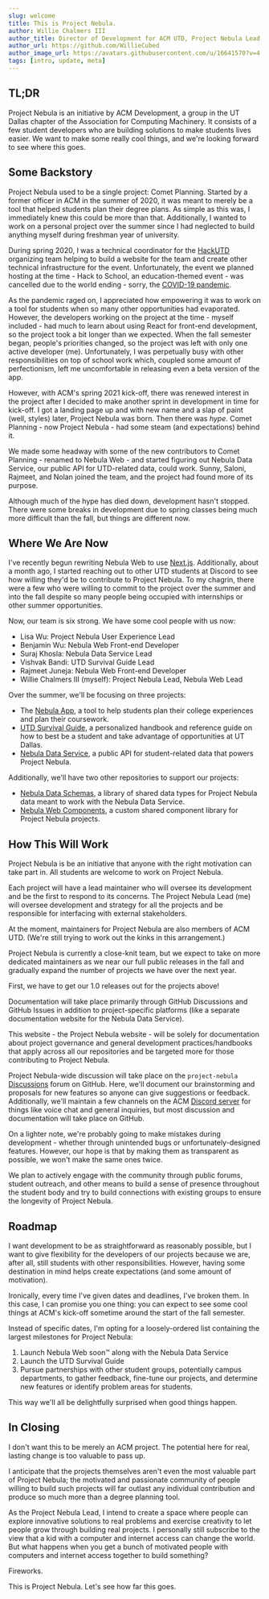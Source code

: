 ```yaml
---
slug: welcome
title: This is Project Nebula.
author: Willie Chalmers III
author_title: Director of Development for ACM UTD, Project Nebula Lead
author_url: https://github.com/WillieCubed
author_image_url: https://avatars.githubusercontent.com/u/16641570?v=4
tags: [intro, update, meta]
---
```


## TL;DR

Project Nebula is an initiative by ACM Development, a group in the UT Dallas
chapter of the Association for Computing Machinery. It consists of a few student
developers who are building solutions to make students lives easier. We want to
make some really cool things, and we're looking forward to see where this goes.

## Some Backstory

Project Nebula used to be a single project: Comet Planning. Started by a former
officer in ACM in the summer of 2020, it was meant to merely be a tool that
helped students plan their degree plans. As simple as this was, I immediately
knew this could be more than that. Additionally, I wanted to work on a personal
project over the summer since I had neglected to build anything myself during
freshman year of university.

During spring 2020, I was a technical coordinator for the
[HackUTD](https://hackutd.co) organizing team helping to build a website for
the team and create other technical infrastructure for the event.
Unfortunately, the event we planned hosting at the time - Hack to School, an
education-themed event - was cancelled due to the world ending - sorry, the
[COVID-19 pandemic](https://en.wikipedia.org/wiki/COVID-19_pandemic).

As the pandemic raged on, I appreciated how empowering it was to work on a tool
for students when so many other opportunities had evaporated. However, the
developers working on the project at the time - myself included - had much to
learn about using React for front-end development, so the project took a bit
longer than we expected. When the fall semester began, people's priorities
changed, so the project was left with only one active developer (me).
Unfortunately, I was perpetually busy with other responsibilities on top of
school work which, coupled some amount of perfectionism, left me uncomfortable
in releasing even a beta version of the app.

However, with ACM's spring 2021 kick-off, there was renewed interest in the
project after I decided to make another sprint in development in time for
kick-off. I got a landing page up and with new name and a slap of paint (well,
styles) later, Project Nebula was born. Then there was _hype._ Comet Planning -
now Project Nebula - had some steam (and expectations) behind it.

We made some headway with some of the new contributors to Comet Planning -
renamed to Nebula Web - and started figuring out Nebula Data Service, our
public API for UTD-related data, could work. Sunny, Saloni, Rajmeet, and Nolan
joined the team, and the project had found more of its purpose.

Although much of the hype has died down, development hasn't stopped. There were
some breaks in development due to spring classes being much more difficult than
the fall, but things are different now.

## Where We Are Now

I've recently begun rewriting Nebula Web to use
[Next.js](https://github.com/acmutd/nebula-web/pull/43). Additionally, about a
month ago, I started reaching out to other UTD students at Discord to see how
willing they'd be to contribute to Project Nebula. To my chagrin, there were a
few who were willing to commit to the project over the summer and into the fall
despite so many people being occupied with internships or other summer
opportunities.

Now, our team is six strong. We have some cool people with us now:

- Lisa Wu: Project Nebula User Experience Lead
- Benjamin Wu: Nebula Web Front-end Developer
- Suraj Khosla: Nebula Data Service Lead
- Vishvak Bandi: UTD Survival Guide Lead
- Rajmeet Juneja: Nebula Web Front-end Developer
- Willie Chalmers III (myself): Project Nebula Lead, Nebula Web Lead

Over the summer, we'll be focusing on three projects:

- The [Nebula App](https://github.com/acmutd/nebula-web), a tool to help
  students plan their college experiences and plan their coursework.
- [UTD Survival Guide](https://github.com/acmutd/nebula-guide), a personalized
  handbook and reference guide on how to best be a student and
  take advantage of opportunities at UT Dallas.
- [Nebula Data Service](https://github.com/acmutd/nebula-data-service), a
  public API for student-related data that powers Project Nebula.

Additionally, we'll have two other repositories to support our projects:

- [Nebula Data Schemas](https://github.com/acmutd/nebula-data-schemas), a
  library of shared data types for Project Nebula data meant to work with the
  Nebula Data Service.
- [Nebula Web Components](https://github.com/acmutd/nebula-components), a
  custom shared component library for Project Nebula projects.

## How This Will Work

Project Nebula is be an initiative that anyone with the right motivation can
take part in. All students are welcome to work on Project Nebula.

Each project will have a lead maintainer who will oversee its development and be
the first to respond to its concerns. The Project Nebula Lead (me) will oversee
development and strategy for all the projects and be responsible for interfacing
with external stakeholders.

At the moment, maintainers for Project Nebula are also members of ACM UTD.
(We're still trying to work out the kinks in this arrangement.)

Project Nebula is currently a close-knit team, but we expect to take on more
dedicated maintainers as we near our full public releases in the fall and
gradually expand the number of projects we have over the next year.

First, we have to get our 1.0 releases out for the projects above!

Documentation will take place primarily through GitHub Discussions and GitHub
Issues in addition to project-specific platforms (like a separate documentation
website for the Nebula Data Service).

This website - the Project Nebula website - will be solely for documentation
about project governance and general development practices/handbooks that
apply across all our repositories and be targeted more for those contributing
to Project Nebula.

Project Nebula-wide discussion will take place on the `project-nebula`
[Discussions](https://github.com/acmutd/project-nebula/discussions) forum
on GitHub. Here, we'll document our brainstorming and proposals for new
features so anyone can give suggestions or feedback. Additionally, we'll
maintain a few channels on the ACM [Discord server](https://acmutd.co/discord)
for things like voice chat and general inquiries, but most discussion and
documentation will take place on GitHub.

On a lighter note, we're probably going to make mistakes during development -
whether through unintended bugs or unfortunately-designed features. However,
our hope is that by making them as transparent as possible, we won't make the
same ones twice.

We plan to actively engage with the community through public forums, student
outreach, and other means to build a sense of presence throughout the student
body and try to build connections with existing groups to ensure the longevity
of Project Nebula.

## Roadmap

I want development to be as straightforward as reasonably possible, but I want
to give flexibility for the developers of our projects because we are, after
all, still students with other responsibilities. However, having some
destination in mind helps create expectations (and some amount of motivation).

Ironically, every time I've given dates and deadlines, I've broken them. In this
case, I can promise you one thing: you can expect to see some cool things at
ACM's kick-off sometime around the start of the fall semester.

Instead of specific dates, I'm opting for a loosely-ordered list containing the
largest milestones for Project Nebula:

1. Launch Nebula Web soon:tm: along with the Nebula Data Service
2. Launch the UTD Survival Guide
3. Pursue partnerships with other student groups, potentially campus
   departments, to gather feedback, fine-tune our projects, and determine new
   features or identify problem areas for students.

This way we'll all be delightfully surprised when good things happen.

## In Closing

I don't want this to be merely an ACM project. The potential here for real,
lasting change is too valuable to pass up.

I anticipate that the projects themselves aren't even the most valuable part of
Project Nebula; the motivated and passionate community of people willing to
build such projects will far outlast any individual contribution and produce so
much more than a degree planning tool.

As the Project Nebula Lead, I intend to create a space where people can explore
innovative solutions to real problems and exercise creativity to let people grow
through building real projects. I personally still subscribe to the view that a
kid with a computer and internet access can change the world. But what happens
when you get a bunch of motivated people with computers and internet access
together to build something?

Fireworks.

This is Project Nebula. Let's see how far this goes.
